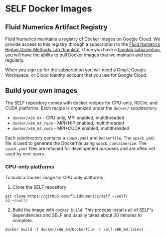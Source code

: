 # SELF Docker Images

## Fluid Numerics Artifact Registry
Fluid Numerics maintains a registry of Docker images on Google Cloud. We provide access to this registry through a subscription to the [Fluid Numerics Higher Order Methods Lab (homlab)](https://www.fluidnumerics.com/shop/p/higher-order-methods-lab). Once you have a [homlab subscription](https://www.fluidnumerics.com/shop/p/higher-order-methods-lab), you will have the ability to pull Docker images that we maintain and test regularly.

When you sign up for the subscription you will need a Gmail, Google Workspace, or Cloud Identity account that you use for Google Cloud.

## Build your own images
The SELF repository comes with docker recipes for CPU-only, ROCm, and CUDA platforms. Each recipe is organized under the `docker/` subdirectory:

* `docker/x86_64` - CPU only, MPI enabled, multithreaded
* `docker/x86_64_rocm` - MPI+HIP enabled, multithreaded
* `docker/x86_64_cuda` - MPI+CUDA enabled, multithreaded

Each subdirectory contains a `spack.yaml` and `Dockerfile`. The `spack.yaml` file is used to generate the Dockerfile using `spack containerize`. The `spack.yaml` files are retained for development purposes and are often not used by end-users. 

### CPU-only platforms
To build a Docker image for CPU only platforms :

1. Clone the SELF repository

```shell
git clone https://github.com/fluidnumerics/self ~/self/
cd ~/self/
```

2. Build the image with `docker build`. This process installs all of SELF's dependencies and SELF and usually takes about 30 minutes to complete.
```
docker build -f docker/x86_64/Dockerfile -t self-x86_64:latest .
```